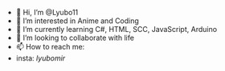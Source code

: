 - 👋 Hi, I’m @Lyubo11
- 👀 I’m interested in Anime and Coding
- 🌱 I’m currently learning C#, HTML, SCC, JavaScript, Arduino
- 💞️ I’m looking to collaborate with life
- 📫 How to reach me:
- insta: _lyubomir_

<!---
Lyubo11/Lyubo11 is a ✨ special ✨ repository because its `README.md` (this file) appears on your GitHub profile.
You can click the Preview link to take a look at your changes.
--->
